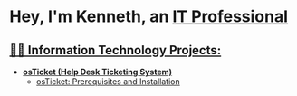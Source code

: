 <h1> Hey, I'm Kenneth, an <a href="https://www.linkedin.com/in/kenneth-stewart-479ba6182/"> IT Professional </h1>
  
  <h2>👨‍💻 Information Technology Projects:</h2>

- <b>osTicket (Help Desk Ticketing System)</b>
  - [osTicket: Prerequisites and Installation](https://github.com/SenseiK954/osticketing-prereqs)


